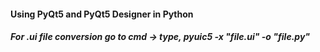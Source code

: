 #### Using PyQt5 and PyQt5 Designer in Python
##### For .ui file conversion go to cmd -> type, pyuic5 -x "file.ui" -o "file.py" 
